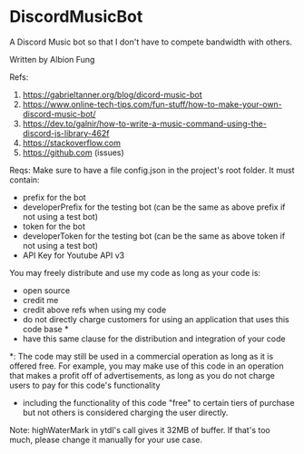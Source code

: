 # DiscordMusicBot
A Discord Music bot so that I don't have to compete bandwidth with others.

Written by Albion Fung

Refs:
1. https://gabrieltanner.org/blog/dicord-music-bot
2. https://www.online-tech-tips.com/fun-stuff/how-to-make-your-own-discord-music-bot/
3. https://dev.to/galnir/how-to-write-a-music-command-using-the-discord-js-library-462f
4. https://stackoverflow.com
5. https://github.com (issues)

Reqs: Make sure to have a file config.json in the project's root folder. It must contain:
- prefix for the bot
- developerPrefix for the testing bot (can be the same as above prefix if not using a test bot)
- token for the bot
- developerToken for the testing bot (can be the same as above token if not using a test bot)
- API Key for Youtube API v3

You may freely distribute and use my code as long as your code is:
- open source
- credit me
- credit above refs when using my code
- do not directly charge customers for using an application that uses this code base *
- have this same clause for the distribution and integration of your code

*: The code may still be used in a commercial operation as long as it is offered free.
   For example, you may make use of this code in an operation that makes a profit off of
   advertisements, as long as you do not charge users to pay for this code's functionality
   - including the functionality of this code "free" to certain tiers of purchase but not
   others is considered charging the user directly.
   
   Note: highWaterMark in ytdl's call gives it 32MB of buffer. If that's too much, please change it
   manually for your use case.
